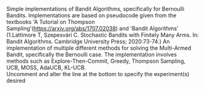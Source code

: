 Simple implementations of Bandit Algorithms, specifically for Bernoulli Bandits. Implementations are based on pseudocode given from the textbooks 'A Tutorial on Thompson Sampling'(https://arxiv.org/abs/1707.02038) and 'Bandit Algorithms' (1.Lattimore T, Szepesvári C. Stochastic Bandits with 
Finitely Many Arms. In: Bandit Algorithms. Cambridge University Press; 2020:73-74.)
An implementation of multiple different methods for solving the Multi-Armed Bandit, specifically the Bernoulli case. The implementation involves methods such as Explore-Then-Commit, Greedy, Thompson Sampling, UCB, MOSS, AdaUCB, KL-UCB. \
Uncomment and alter the line at the bottom to specify the experiment(s) desired
